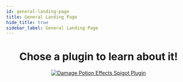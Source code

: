 ```yaml
---
id: general-landing-page
title: General Landing Page
hide_title: true
sidebar_label: General Landing Page
---
```


# <center>Chose a plugin to learn about it!</center>

<div class="text--center">
<center><a href='./DamagePotionEffects/damage-potion-effects-landing-page'>
<img src="https://dl.dropbox.com/s/yuu42ooixgfudt2/DamagePotionEffects.png?" alt="Damage Potion Effects Spigot Plugin"/>
</a></center>
</div>

<!-- https://docusaurus.io/docs/api/plugins/@docusaurus/plugin-content-docs#markdown-frontmatter -->
<!-- https://www.spigotmc.org/resources/send-console-message.88466/ -->
